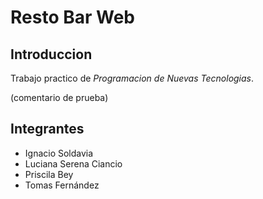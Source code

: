 # Resto Bar Web

## Introduccion
Trabajo practico de _Programacion de Nuevas Tecnologias_.

(comentario de prueba)

## Integrantes
- Ignacio Soldavia
- Luciana Serena Ciancio
- Priscila Bey
- Tomas Fernández
